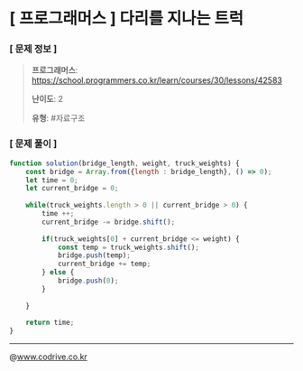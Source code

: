 # [ 프로그래머스 ] 다리를 지나는 트럭

### [ 문제 정보 ]
> **프로그래머스**: https://school.programmers.co.kr/learn/courses/30/lessons/42583
> 
> **난이도**: 2
>
> **유형**: #자료구조


### [ 문제 풀이 ]
```JavaScript
function solution(bridge_length, weight, truck_weights) {
    const bridge = Array.from({length : bridge_length}, () => 0);
    let time = 0;
    let current_bridge = 0;
    
    while(truck_weights.length > 0 || current_bridge > 0) {
        time ++;
        current_bridge -= bridge.shift();
        
        if(truck_weights[0] + current_bridge <= weight) {
            const temp = truck_weights.shift();
            bridge.push(temp);
            current_bridge += temp;
        } else {
            bridge.push(0);
        }
        
    }
    
    return time;
}
```


---
@www.codrive.co.kr